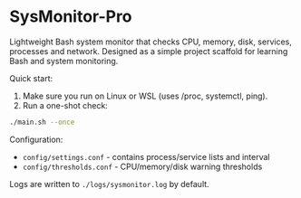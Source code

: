 # SysMonitor-Pro

Lightweight Bash system monitor that checks CPU, memory, disk, services, processes and network. Designed as a simple project scaffold for learning Bash and system monitoring.

Quick start:

1. Make sure you run on Linux or WSL (uses /proc, systemctl, ping).
2. Run a one-shot check:

```bash
./main.sh --once
```

Configuration:
- `config/settings.conf` - contains process/service lists and interval
- `config/thresholds.conf` - CPU/memory/disk warning thresholds

Logs are written to `./logs/sysmonitor.log` by default.
